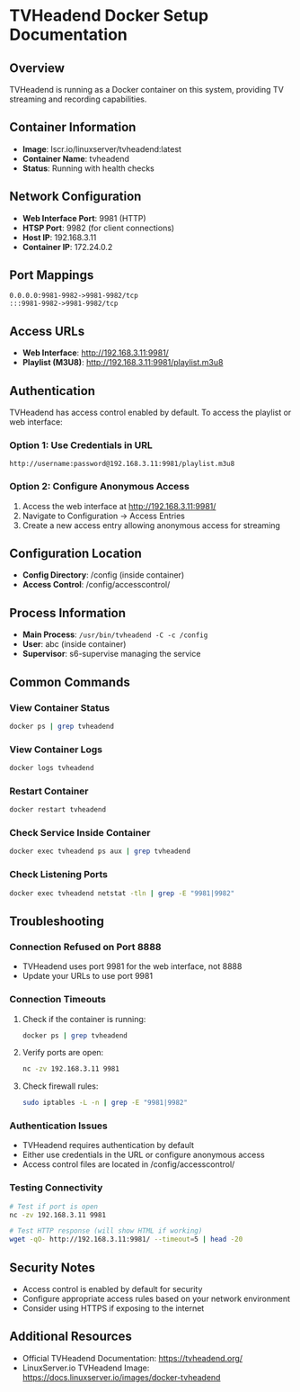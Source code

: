 # TVHeadend Docker Setup Documentation

## Overview
TVHeadend is running as a Docker container on this system, providing TV streaming and recording capabilities.

## Container Information
- **Image**: lscr.io/linuxserver/tvheadend:latest
- **Container Name**: tvheadend
- **Status**: Running with health checks

## Network Configuration
- **Web Interface Port**: 9981 (HTTP)
- **HTSP Port**: 9982 (for client connections)
- **Host IP**: 192.168.3.11
- **Container IP**: 172.24.0.2

## Port Mappings
```
0.0.0.0:9981-9982->9981-9982/tcp
:::9981-9982->9981-9982/tcp
```

## Access URLs
- **Web Interface**: http://192.168.3.11:9981/
- **Playlist (M3U8)**: http://192.168.3.11:9981/playlist.m3u8

## Authentication
TVHeadend has access control enabled by default. To access the playlist or web interface:

### Option 1: Use Credentials in URL
```
http://username:password@192.168.3.11:9981/playlist.m3u8
```

### Option 2: Configure Anonymous Access
1. Access the web interface at http://192.168.3.11:9981/
2. Navigate to Configuration → Access Entries
3. Create a new access entry allowing anonymous access for streaming

## Configuration Location
- **Config Directory**: /config (inside container)
- **Access Control**: /config/accesscontrol/

## Process Information
- **Main Process**: `/usr/bin/tvheadend -C -c /config`
- **User**: abc (inside container)
- **Supervisor**: s6-supervise managing the service

## Common Commands

### View Container Status
```bash
docker ps | grep tvheadend
```

### View Container Logs
```bash
docker logs tvheadend
```

### Restart Container
```bash
docker restart tvheadend
```

### Check Service Inside Container
```bash
docker exec tvheadend ps aux | grep tvheadend
```

### Check Listening Ports
```bash
docker exec tvheadend netstat -tln | grep -E "9981|9982"
```

## Troubleshooting

### Connection Refused on Port 8888
- TVHeadend uses port 9981 for the web interface, not 8888
- Update your URLs to use port 9981

### Connection Timeouts
1. Check if the container is running:
   ```bash
   docker ps | grep tvheadend
   ```

2. Verify ports are open:
   ```bash
   nc -zv 192.168.3.11 9981
   ```

3. Check firewall rules:
   ```bash
   sudo iptables -L -n | grep -E "9981|9982"
   ```

### Authentication Issues
- TVHeadend requires authentication by default
- Either use credentials in the URL or configure anonymous access
- Access control files are located in /config/accesscontrol/

### Testing Connectivity
```bash
# Test if port is open
nc -zv 192.168.3.11 9981

# Test HTTP response (will show HTML if working)
wget -qO- http://192.168.3.11:9981/ --timeout=5 | head -20
```

## Security Notes
- Access control is enabled by default for security
- Configure appropriate access rules based on your network environment
- Consider using HTTPS if exposing to the internet

## Additional Resources
- Official TVHeadend Documentation: https://tvheadend.org/
- LinuxServer.io TVHeadend Image: https://docs.linuxserver.io/images/docker-tvheadend